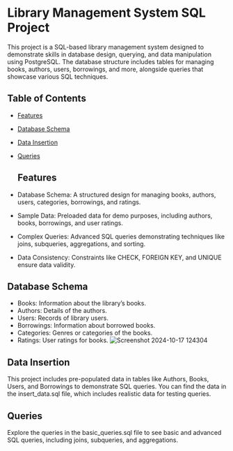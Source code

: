 # Library Management System SQL Project

This project is a SQL-based library management system designed to demonstrate skills in database design, querying, and data manipulation using PostgreSQL. The database structure includes tables for managing books, authors, users, borrowings, and more, alongside queries that showcase various SQL techniques.

## Table of Contents
- [Features](#features)
- [Database Schema](#databse-schema)
- [Data Insertion](#data-insertion)
- [Queries](#queries)

  ## Features
- Database Schema: A structured design for managing books, authors, users, categories, borrowings, and ratings.
- Sample Data: Preloaded data for demo purposes, including authors, books, borrowings, and user ratings.
- Complex Queries: Advanced SQL queries demonstrating techniques like joins, subqueries, aggregations, and sorting.
- Data Consistency: Constraints like CHECK, FOREIGN KEY, and UNIQUE ensure data validity.

## Database Schema
- Books: Information about the library’s books.
- Authors: Details of the authors.
- Users: Records of library users.
- Borrowings: Information about borrowed books.
- Categories: Genres or categories of the books.
- Ratings: User ratings for books.
![Screenshot 2024-10-17 124304](https://github.com/user-attachments/assets/99848d9b-431e-459a-a032-356da7d4c7ef)

## Data Insertion
This project includes pre-populated data in tables like Authors, Books, Users, and Borrowings to demonstrate SQL queries. You can find the data in the insert_data.sql file, which includes realistic data for testing queries.

## Queries
Explore the queries in the basic_queries.sql file to see basic and advanced SQL queries, including joins, subqueries, and aggregations.
